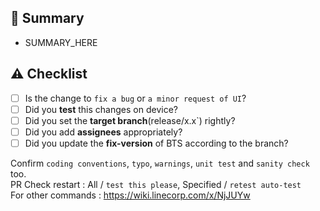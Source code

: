## :pencil: Summary
-  SUMMARY_HERE 

## :warning: Checklist
- [ ] Is the change to `fix a bug` or `a minor request of UI`?
- [ ] Did you **test** this changes on device?
- [ ] Did you set the **target branch**(release/x.x`) rightly?
- [ ] Did you add **assignees** appropriately?
- [ ] Did you update the **fix-version** of BTS according to the branch?

Confirm `coding conventions`, `typo`, `warnings`, `unit test` and `sanity check` too.  
PR Check restart : All / `test this please`, Specified / `retest auto-test`  
For other commands : https://wiki.linecorp.com/x/NjJUYw  
